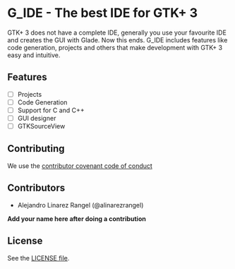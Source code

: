 # G_IDE - The best IDE for GTK+ 3 #

GTK+ 3 does not have a complete IDE, generally you use your favourite
IDE and creates the GUI with Glade. Now this ends. G_IDE includes features
like code generation, projects and others that make development with
GTK+ 3 easy and intuitive.

## Features ##

- [ ] Projects
- [ ] Code Generation
- [ ] Support for C and C++
- [ ] GUI designer
- [ ] GTKSourceView

## Contributing ##

We use the [contributor covenant code of conduct](CODEOFCONDUCT.md)

## Contributors ##

* Alejandro Linarez Rangel (@alinarezrangel)

**Add your name here after doing a contribution**

## License ##

See the [LICENSE file](LICENSE).

